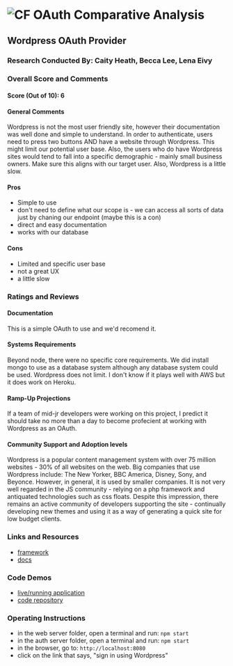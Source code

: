 ![CF](http://i.imgur.com/7v5ASc8.png) OAuth Comparative Analysis
================================================================

## Wordpress OAuth Provider

### Research Conducted By: Caity Heath, Becca Lee, Lena Eivy

### Overall Score and Comments
#### Score (Out of 10): 6
#### General Comments
Wordpress is not the most user friendly site, however their documentation was well done and simple to understand. In order to authenticate, users need to press two buttons AND have a website through Wordpress. This might limit our potential user base. Also, the users who do have Wordpress sites would tend to fall into a specific demographic - mainly small business owners. Make sure this aligns with our target user. Also, Wordpress is a little slow. 

#### Pros
* Simple to use
* don't need to define what our scope is - we can access all sorts of data just by chaning our endpoint (maybe this is a con)
* direct and easy documentation
* works with our database

#### Cons
* Limited and specific user base
* not a great UX 
* a little slow

### Ratings and Reviews
#### Documentation
This is a simple OAuth to use and we'd recomend it. 

#### Systems Requirements
Beyond node, there were no specific core requirements. We did install mongo to use as a database system although any database system could be used. Wordpress does not limit. I don't know if it plays well with AWS but it does work on Heroku.

#### Ramp-Up Projections
If a team of mid-jr developers were working on this project, I predict it should take no more than a day to become profecient at working with Wordpress as an OAuth. 

#### Community Support and Adoption levels
Wordpress is a popular content management system with over 75 million websites - 30% of all websites on the web. Big companies that use Wordpress include: The New Yorker, BBC America, Disney, Sony, and Beyonce. However, in general, it is used by smaller companies. It is not very well regarded in the JS community - relying on a php framework and antiquated technologies such as css floats. Despite this impression, there remains an active community of developers supporting the site - continually developing new themes and using it as a way of generating a quick site for low budget clients. 


### Links and Resources
* [framework](https://github.com/applena/17-oauth)
* [docs](http://)

### Code Demos
* [live/running application](https://agile-beach-13174.herokuapp.com/)
* [code repository](https://github.com/applena/17-oauth)

### Operating Instructions
* in the web server folder, open a terminal and run: `npm start`
* in the auth server folder, open a terminal and run: `npm start`
* in the browser, go to: `http://localhost:8080`
* click on the link that says, "sign in using Wordpress"
